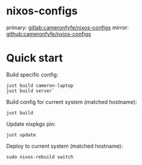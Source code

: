 # nixos-configs

primary: [gitlab:cameronfyfe/nixos-configs](https://gitlab.com/cameronfyfe/nixos-configs)
mirror: [github:cameronfyfe/nxios-configs](https://github.com/cameronfyfe/nixos-config)

# Quick start

Build specific config:

    just build cameron-laptop
    just build server`

Build config for current system (matched hostname):

    just build

Update nixpkgs pin:

    just update

Deploy to current system (matched hostname):

    sudo nixos-rebuild switch
